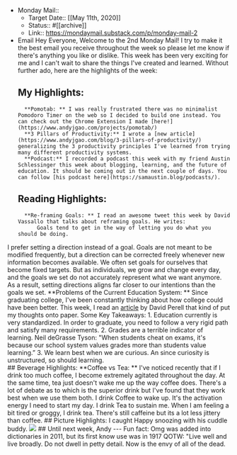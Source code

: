 - Monday Mail:: 
    - Target Date:: [[May 11th, 2020]]
    - Status:: #[[archive]]
    - Link:: https://mondaymail.substack.com/p/monday-mail-2
- Email
    Hey Everyone,
    Welcome to the 2nd Monday Mail! I try to make it the best email you receive throughout the week so please let me know if there's anything you like or dislike.
    This week has been very exciting for me and I can't wait to share the things I've created and learned. 
    Without further ado, here are the highlights of the week:
    ## My Highlights:
        **Pomotab: ** I was really frustrated there was no minimalist Pomodoro Timer on the web so I decided to build one instead. You can check out the Chrome Extension I made [here!](https://www.andyjgao.com/projects/pomotab/)
        **3 Pillars of Productivity:** I wrote a [new article](https://www.andyjgao.com/blog/3-pillars-of-productivity/) generalizing the 3 productivity principles I've learned from trying many different productivity systems.
        **Podcast:** I recorded a podcast this week with my friend Austin Schlessinger this week about blogging, learning, and the future of education. It should be coming out in the next couple of days. You can follow [his podcast here](https://samaustin.blog/podcasts/). 
    ## Reading Highlights:
        **Re-framing Goals: ** I read an awesome tweet this week by David Vassallo that talks about reframing goals. He writes:
            Goals tend to get in the way of letting you do what you should be doing.

I prefer setting a direction instead of a goal. Goals are not meant to be modified frequently, but a direction can be corrected freely whenever new information becomes available.
        We often set goals for ourselves that become fixed targets. But as individuals, we grow and change every day, and the goals we set do not accurately represent what we want anymore. As a result, setting directions aligns far closer to our intentions than the goals we set. 
        **Problems of the Current Education System: ** Since graduating college, I've been constantly thinking about how college could have been better. This week, I read an [article](https://www.perell.com/blog/teaching-like-a-state) by David Perell that kind of put my thoughts onto paper. 
        Some Key Takeaways:
            1. Education currently is very standardized. In order to graduate, you need to follow a very rigid path and satisfy many requirements.
            2. Grades are a terrible indicator of learning.
            Neil deGrasse Tyson: "When students cheat on exams, it's because our school system values grades more than students value learning.”
            3. We learn best when we are curious. An since curiosity is unstructured, so should learning.  
    ## Beverage Highlights:
        **Coffee vs Tea: ** I've noticed recently that if I drink too much coffee, I become extremely agitated throughout the day. At the same time, tea just doesn't wake me up the way coffee does. There's a lot of debate as to which is the superior drink but I've found that they work best when we use them both. 
            I drink Coffee to wake up. It's the activation energy I need to start my day.
            I drink Tea to sustain me. When I am feeling a bit tired or groggy, I drink tea. There's still caffeine but its a lot less jittery than coffee.
    ## Picture Highlights:
    I caught Happy snoozing with his cuddle buddy. 
    ![](https://firebasestorage.googleapis.com/v0/b/firescript-577a2.appspot.com/o/imgs%2Fapp%2Fandyjgao%2FmarpGs_HYN.png?alt=media&token=d25bc025-9cf0-4e8f-ad39-b88bc3801048)
    ## 
    Until next week,
    Andy
    ---
    Fun fact: Omg was added into dictionaries in 2011, but its first know use was in 1917
    QOTW: "Live well and live broadly. Do not dwell in petty detail. Now is the envy of all of the dead.
